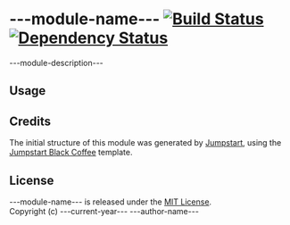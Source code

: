# ---module-name--- [![Build Status](https://travis-ci.org/---github-ownername---/---module-name---.png?branch=master)](https://travis-ci.org/---github-ownername---/---module-name---) [![Dependency Status](https://david-dm.org/---github-ownername---/---module-name---.png)](https://david-dm.org/---github-ownername---/---module-name---)

---module-description---

## Usage

## Credits

The initial structure of this module was generated by [Jumpstart](https://github.com/meryn/jumpstart), using the [Jumpstart Black Coffee](https://github.com/meryn/jumpstart-black-coffee) template.

## License

---module-name--- is released under the [MIT License](http://opensource.org/licenses/MIT).  
Copyright (c) ---current-year--- ---author-name---  
